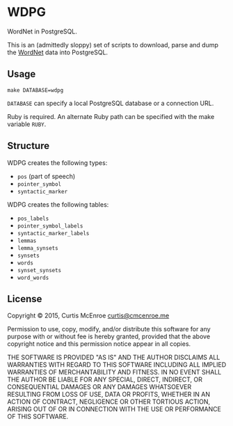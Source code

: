 # WDPG

WordNet in PostgreSQL.

This is an (admittedly sloppy) set of scripts to download, parse and dump the
[WordNet][wordnet] data into PostgreSQL.

[wordnet]: https://wordnet.princeton.edu

## Usage

```
make DATABASE=wdpg
```

`DATABASE` can specify a local PostgreSQL database or a connection URL.

Ruby is required. An alternate Ruby path can be specified with the make
variable `RUBY`.

## Structure

WDPG creates the following types:

- `pos` (part of speech)
- `pointer_symbol`
- `syntactic_marker`

WDPG creates the following tables:

- `pos_labels`
- `pointer_symbol_labels`
- `syntactic_marker_labels`
- `lemmas`
- `lemma_synsets`
- `synsets`
- `words`
- `synset_synsets`
- `word_words`

## License

Copyright © 2015, Curtis McEnroe <curtis@cmcenroe.me>

Permission to use, copy, modify, and/or distribute this software for any
purpose with or without fee is hereby granted, provided that the above
copyright notice and this permission notice appear in all copies.

THE SOFTWARE IS PROVIDED "AS IS" AND THE AUTHOR DISCLAIMS ALL WARRANTIES
WITH REGARD TO THIS SOFTWARE INCLUDING ALL IMPLIED WARRANTIES OF
MERCHANTABILITY AND FITNESS. IN NO EVENT SHALL THE AUTHOR BE LIABLE FOR
ANY SPECIAL, DIRECT, INDIRECT, OR CONSEQUENTIAL DAMAGES OR ANY DAMAGES
WHATSOEVER RESULTING FROM LOSS OF USE, DATA OR PROFITS, WHETHER IN AN
ACTION OF CONTRACT, NEGLIGENCE OR OTHER TORTIOUS ACTION, ARISING OUT OF
OR IN CONNECTION WITH THE USE OR PERFORMANCE OF THIS SOFTWARE.
